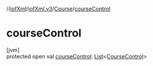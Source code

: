 //[iofXml](../../../index.md)/[iofXml.v3](../index.md)/[Course](index.md)/[courseControl](course-control.md)

# courseControl

[jvm]\
protected open val [courseControl](course-control.md): [List](https://docs.oracle.com/javase/8/docs/api/java/util/List.html)<[CourseControl](../-course-control/index.md)>

